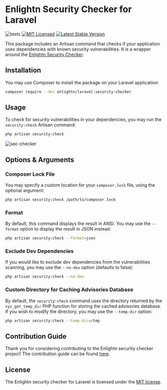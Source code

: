 # Enlightn Security Checker for Laravel

![tests](https://github.com/enlightn/laravel-security-checker/workflows/Tests/badge.svg?branch=main)
[![MIT Licensed](https://img.shields.io/badge/license-MIT-brightgreen.svg?style=flat-square)](LICENSE.md)
[![Latest Stable Version](https://poser.pugx.org/enlightn/laravel-security-checker/v/stable?format=flat-square)](https://packagist.org/packages/enlightn/laravel-security-checker)

This package includes an Artisan command that checks if your application uses dependencies with known security vulnerabilities. It is a wrapper around the [Enlightn Security Checker](https://github.com/enlightn/security-checker).

## Installation

You may use Composer to install the package on your Laravel application:

```bash
composer require --dev enlightn/laravel-security-checker
```

## Usage

To check for security vulnerabilities in your dependencies, you may run the `security:check` Artisan command: 

```bash
php artisan security:check
```

![sec-checker](https://user-images.githubusercontent.com/16099046/115501322-a4466800-a290-11eb-9242-ba1ac41912a0.png)


## Options & Arguments

### Composer Lock File

You may specify a custom location for your `composer.lock` file, using the optional argument:

```bash
php artisan security:check /path/to/composer.lock
```

### Format

By default, this command displays the result in ANSI. You may use the `--format` option to display the result in JSON instead:

```bash
php artisan security:check --format=json
```

### Exclude Dev Dependencies

If you would like to exclude dev dependencies from the vulnerabilities scanning, you may use the `--no-dev` option (defaults to false):

```bash
php artisan security:check --no-dev
```

### Custom Directory for Caching Advisories Database

By default, the `security:check` command uses the directory returned by the `sys_get_temp_dir` PHP function for storing the cached advisories database. If you wish to modify the directory, you may use the `--temp-dir` option:

```bash
php artisan security:check --temp-dir=/tmp
```

## Contribution Guide

Thank you for considering contributing to the Enlightn security checker project! The contribution guide can be found [here](https://www.laravel-enlightn.com/docs/getting-started/contribution-guide.html).

## License

The Enlightn security checker for Laravel is licensed under the [MIT license](LICENSE.md).
